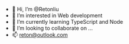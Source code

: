- 👋 Hi, I’m @Retonliu
- 👀 I’m interested in Web development
- 🌱 I’m currently learning TypeScript and Node
- 💞️ I’m looking to collaborate on ...
- 📫 reton@outlook.com

<!---
Retonliu/Retonliu is a ✨ special ✨ repository because its `README.md` (this file) appears on your GitHub profile.
You can click the Preview link to take a look at your changes.
--->

